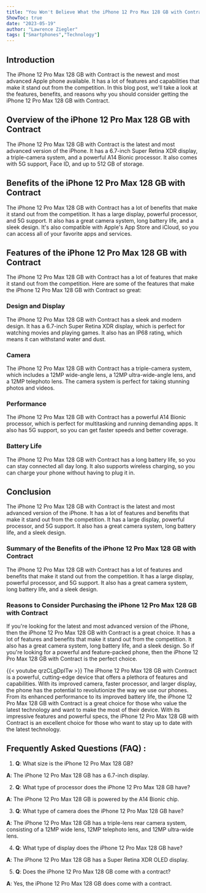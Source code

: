 ```yaml
---
title: "You Won't Believe What the iPhone 12 Pro Max 128 GB with Contract Can Do!"
ShowToc: true 
date: "2023-05-19"
author: "Lawrence Ziegler" 
tags: ["Smartphones","Technology"]
---
```

## Introduction
The iPhone 12 Pro Max 128 GB with Contract is the newest and most advanced Apple phone available. It has a lot of features and capabilities that make it stand out from the competition. In this blog post, we'll take a look at the features, benefits, and reasons why you should consider getting the iPhone 12 Pro Max 128 GB with Contract. 

## Overview of the iPhone 12 Pro Max 128 GB with Contract
The iPhone 12 Pro Max 128 GB with Contract is the latest and most advanced version of the iPhone. It has a 6.7-inch Super Retina XDR display, a triple-camera system, and a powerful A14 Bionic processor. It also comes with 5G support, Face ID, and up to 512 GB of storage. 

## Benefits of the iPhone 12 Pro Max 128 GB with Contract
The iPhone 12 Pro Max 128 GB with Contract has a lot of benefits that make it stand out from the competition. It has a large display, powerful processor, and 5G support. It also has a great camera system, long battery life, and a sleek design. It's also compatible with Apple's App Store and iCloud, so you can access all of your favorite apps and services. 

## Features of the iPhone 12 Pro Max 128 GB with Contract
The iPhone 12 Pro Max 128 GB with Contract has a lot of features that make it stand out from the competition. Here are some of the features that make the iPhone 12 Pro Max 128 GB with Contract so great: 

### Design and Display
The iPhone 12 Pro Max 128 GB with Contract has a sleek and modern design. It has a 6.7-inch Super Retina XDR display, which is perfect for watching movies and playing games. It also has an IP68 rating, which means it can withstand water and dust. 

### Camera
The iPhone 12 Pro Max 128 GB with Contract has a triple-camera system, which includes a 12MP wide-angle lens, a 12MP ultra-wide-angle lens, and a 12MP telephoto lens. The camera system is perfect for taking stunning photos and videos. 

### Performance
The iPhone 12 Pro Max 128 GB with Contract has a powerful A14 Bionic processor, which is perfect for multitasking and running demanding apps. It also has 5G support, so you can get faster speeds and better coverage. 

### Battery Life
The iPhone 12 Pro Max 128 GB with Contract has a long battery life, so you can stay connected all day long. It also supports wireless charging, so you can charge your phone without having to plug it in. 

## Conclusion
The iPhone 12 Pro Max 128 GB with Contract is the latest and most advanced version of the iPhone. It has a lot of features and benefits that make it stand out from the competition. It has a large display, powerful processor, and 5G support. It also has a great camera system, long battery life, and a sleek design. 

### Summary of the Benefits of the iPhone 12 Pro Max 128 GB with Contract
The iPhone 12 Pro Max 128 GB with Contract has a lot of features and benefits that make it stand out from the competition. It has a large display, powerful processor, and 5G support. It also has a great camera system, long battery life, and a sleek design. 

### Reasons to Consider Purchasing the iPhone 12 Pro Max 128 GB with Contract
If you're looking for the latest and most advanced version of the iPhone, then the iPhone 12 Pro Max 128 GB with Contract is a great choice. It has a lot of features and benefits that make it stand out from the competition. It also has a great camera system, long battery life, and a sleek design. So if you're looking for a powerful and feature-packed phone, then the iPhone 12 Pro Max 128 GB with Contract is the perfect choice.

{{< youtube qrzCLgDplTw >}} 
The iPhone 12 Pro Max 128 GB with Contract is a powerful, cutting-edge device that offers a plethora of features and capabilities. With its improved camera, faster processor, and larger display, the phone has the potential to revolutionize the way we use our phones. From its enhanced performance to its improved battery life, the iPhone 12 Pro Max 128 GB with Contract is a great choice for those who value the latest technology and want to make the most of their device. With its impressive features and powerful specs, the iPhone 12 Pro Max 128 GB with Contract is an excellent choice for those who want to stay up to date with the latest technology.

## Frequently Asked Questions (FAQ) :
1. **Q**: What size is the iPhone 12 Pro Max 128 GB?

**A**: The iPhone 12 Pro Max 128 GB has a 6.7-inch display.

2. **Q**: What type of processor does the iPhone 12 Pro Max 128 GB have?

**A**: The iPhone 12 Pro Max 128 GB is powered by the A14 Bionic chip.

3. **Q**: What type of camera does the iPhone 12 Pro Max 128 GB have?

**A**: The iPhone 12 Pro Max 128 GB has a triple-lens rear camera system, consisting of a 12MP wide lens, 12MP telephoto lens, and 12MP ultra-wide lens.

4. **Q**: What type of display does the iPhone 12 Pro Max 128 GB have?

**A**: The iPhone 12 Pro Max 128 GB has a Super Retina XDR OLED display.

5. **Q**: Does the iPhone 12 Pro Max 128 GB come with a contract?

**A**: Yes, the iPhone 12 Pro Max 128 GB does come with a contract.


